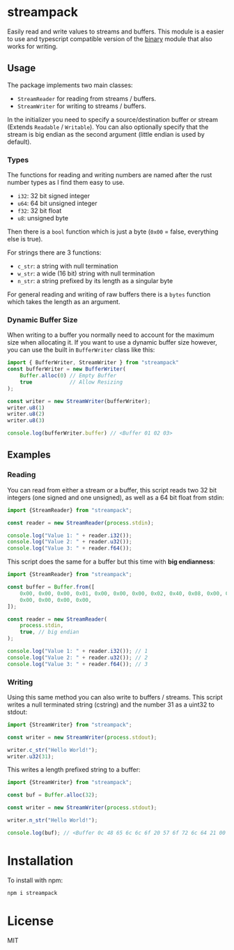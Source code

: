 # streampack

Easily read and write values to streams and buffers.
This module is a easier to use and typescript compatible version of the [binary](https://www.npmjs.com/package/binary) module that also works for writing.

## Usage

The package implements two main classes:

- `StreamReader` for reading from streams / buffers.
- `StreamWriter` for writing to streams / buffers.

In the initializer you need to specify a source/destination buffer or stream (Extends `Readable` / `Writable`). You can also optionally specify that the stream is big endian as the second argument (little endian is used by default).

### Types

The functions for reading and writing numbers are named after the rust number types as I find them easy to use.

- `i32`: 32 bit signed integer
- `u64`: 64 bit unsigned integer
- `f32`: 32 bit float
- `u8`: unsigned byte

Then there is a `bool` function which is just a byte (`0x00` = false, everything else is true).

For strings there are 3 functions:

- `c_str`: a string with null termination
- `w_str`: a wide (16 bit) string with null termination
- `n_str`: a string prefixed by its length as a singular byte

For general reading and writing of raw buffers there is a `bytes` function which takes the length as an argument.

### Dynamic Buffer Size

When writing to a buffer you normally need to account for the maximum size when allocating it. If you want to use a dynamic buffer size however, you can use the built in `BufferWriter` class like this:

```typescript
import { BufferWriter, StreamWriter } from "streampack"
const bufferWriter = new BufferWriter(
    Buffer.alloc(0) // Empty Buffer
    true            // Allow Resizing
);

const writer = new StreamWriter(bufferWriter);
writer.u8(1)
writer.u8(2)
writer.u8(3)

console.log(bufferWriter.buffer) // <Buffer 01 02 03>
```

## Examples

### Reading

You can read from either a stream or a buffer, this script reads two 32 bit integers (one signed and one unsigned), as well as a 64 bit float from stdin:

```typescript
import {StreamReader} from "streampack";

const reader = new StreamReader(process.stdin);

console.log("Value 1: " + reader.i32());
console.log("Value 2: " + reader.u32());
console.log("Value 3: " + reader.f64());
```

This script does the same for a buffer but this time with **big endianness**:

```typescript
import {StreamReader} from "streampack";

const buffer = Buffer.from([
    0x00, 0x00, 0x00, 0x01, 0x00, 0x00, 0x00, 0x02, 0x40, 0x08, 0x00, 0x00,
    0x00, 0x00, 0x00, 0x00,
]);

const reader = new StreamReader(
    process.stdin,
    true, // big endian
);

console.log("Value 1: " + reader.i32()); // 1
console.log("Value 2: " + reader.u32()); // 2
console.log("Value 3: " + reader.f64()); // 3
```

### Writing

Using this same method you can also write to buffers / streams.
This script writes a null terminated string (cstring) and the number 31 as a uint32 to stdout:

```typescript
import {StreamWriter} from "streampack";

const writer = new StreamWriter(process.stdout);

writer.c_str("Hello World!");
writer.u32(31);
```

This writes a length prefixed string to a buffer:

```typescript
import {StreamWriter} from "streampack";

const buf = Buffer.alloc(32);

const writer = new StreamWriter(process.stdout);

writer.n_str("Hello World!");

console.log(buf); // <Buffer 0c 48 65 6c 6c 6f 20 57 6f 72 6c 64 21 00 ...
```

# Installation

To install with npm:

```bash
npm i streampack
```

# License

MIT
